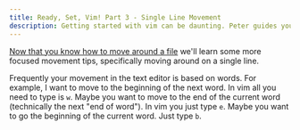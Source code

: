 ```yaml
---
title: Ready, Set, Vim! Part 3 - Single Line Movement
description: Getting started with vim can be daunting. Peter guides you through small steps that won't overwhelm you. This edition covers basic movement on a single line.
---
```


[Now that you know how to move around a file](/blog/ready-set-vim-pt-2/) we'll learn some more focused movement tips, specifically moving around on a single line.

Frequently your movement in the text editor is based on words. For example, I want to move to the beginning of the next word. In vim all you need to type is `w`. Maybe you want to move to the end of the current word (technically the next "end of word"). In vim you just type `e`. Maybe you want to go the beginning of the current word. Just type `b`.

